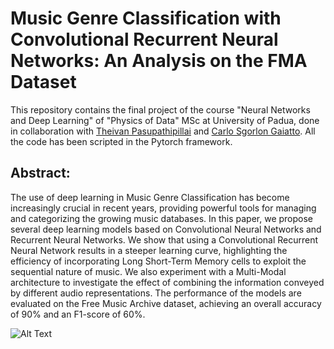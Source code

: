 # Music Genre Classification with Convolutional Recurrent Neural Networks: An Analysis on the FMA Dataset

This repository contains the final project of the course "Neural Networks and Deep Learning" of "Physics of Data" MSc at University of Padua, done in collaboration with [Theivan Pasupathipillai](https://github.com/TheivanPasu) and [Carlo Sgorlon Gaiatto](https://github.com/carlosgorlongaiatto). All the code has been scripted in the Pytorch framework.

## Abstract:
The use of deep learning in Music Genre Classification has become increasingly crucial in recent years, providing powerful tools for managing and categorizing the growing music databases. In this paper, we propose several deep learning models based on Convolutional Neural Networks and Recurrent Neural Networks. We show that using a Convolutional Recurrent Neural Network results in a steeper learning curve, highlighting the efficiency of incorporating Long Short-Term Memory cells to exploit the sequential nature of music. We also experiment with a Multi-Modal architecture to investigate the effect of combining the information conveyed by different audio representations. The performance of the models are evaluated on the Free Music Archive dataset, achieving an overall accuracy of 90% and an F1-score of 60%.

![Alt Text](/resources/images/metrics.png)
